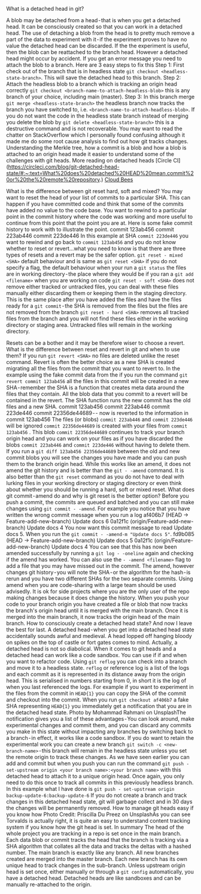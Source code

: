 What is a detached head in git?

A blob may be detached from a head - that is when you get a detached head. It can be consciously created so that you can work in a detached head.
The use of detaching a blob from the head is to pretty much remove a part of the data to experiment with it - if the experiment proves to have no value the detached head can be discarded. If the the experiment is useful, then the blob can be reattached to the branch head.
However a detached head might occur by accident. If you get an error message you need to attach the blob to a branch.
Here are 3 easy steps to fix this
Step 1:
First check out of the branch that is in headless state `git checkout <headless-state-branch>`. This will save the detached head to this branch.
Step 2:
Attach the headless blob to a branch which is tracking an origin head correctly `git checkout <branch-name-to-attach-headless-blob>` this is any branch of your choice, including main (master).
Step 3:
In this branch merge `git merge <headless-state-branch>` the headless branch now tracks the branch you have switched to, i.e. `<branch-name-to-attach-headless-blob>`.
If you do not want the code in the headless state branch instead of merging you delete the blob by `git delete <headless-state-branch>` this is a destructive command and is not recoverable.
You may want to read the chatter on StackOverflow which I personally found confusing although it made me do some root cause analysis to find out how git tracks changes.
Understanding the Merkle tree, how a commit is a blob and how a blob is attached to an origin head made it easier to understand some of the challenges with git heads.
More reading on detached heads
[Circle CI] (https://circleci.com/blog/git-detached-head-state/#:~:text=What%20does%20detached%20HEAD%20mean,commit%20or%20the%20remote%20repository.)
[Cloud Bees](https://www.cloudbees.com/blog/git-detached-head)

What is the difference between git reset hard, soft and mixed?
You may want to reset the head of your list of commits to a particular SHA. This can happen if you have committed code and think that some of the commits have added no value to the code base. You want to rewind to a particular point in the commit history where the code was working and more useful to continue from this point that the point you are at.
Here is some fake commit history to work with to illustrate the point.
commit 123ab456
commit 223ab446
commit 223de446
In this example at SHA `commit 223de446` you want to rewind and go back to `commit 123ab456` and you do not know whether to reset or revert…what you need to know is that there are three types of resets and a revert may be the safer option.
`git reset - mixed <SHA>` default behaviour and is same as `git reset <SHA>` if you do not specify a flag, the default behaviour when your run a `git status` the files are in working directory - the place where they would be if you ran a `git add <filename>` when you are working on code
`git reset - soft <SHA>` does not remove either tracked or untracked files, you can deal with these files manually either discarding them or keeping them in the staging directory. This is the same place after you have added the files and have the files ready for a `git commit` - the SHA is removed from the files but the files are not removed from the branch
`git reset - hard <SHA>` removes all tracked files from the branch and you will not find these files either in the working directory or staging area. Untracked files will remain in the working directory.

Resets can be a bother and it may be therefore wiser to choose a revert.
What is the difference between reset and revert in git and when to use them?
If you run `git revert <SHA>` no files are deleted unlike the reset command. Revert is often the better choice as a new SHA is created migrating all the files from the commit that you want to revert to.
In the example using the fake commit data from the if you run the command `git revert commit 123ab456` all the files in this commit will be created in a new SHA - remember the SHA is a function that creates meta data around the files that they contain.
All the blob data that you commit to a revert will be contained in the revert. The SHA function runs the new commit has the old files and a new SHA.
commit 123ab456
commit 223ab446
commit 223de446
commit 22356de44689 - - now is reverted to the information in commit 123ab456
The files (or blobs) `commit 223ab446` and `commit 223de446` will be ignored `commit 22356de44689` is created with your files from `commit 123ab456` . This blob `commit 22356de44689` continues to track your branch origin head and you can work on your files as if you have discarded the blobs `commit 223ab446` and `commit 223de446` without having to delete them.
If you run a `git diff 123ab456 22356de44689` between the old and new commit blobs you will see the changes you have made and you can push them to the branch origin head.
While this works like an amend, it does not amend the git history and is better than the `git - -amend` command. It is also better than the `git reset` command as you do not have to deal with lurking files in your working directory or staging directory or even think about whether you should be running a hard, soft or mixed reset.
What does git commit - amend do and why is git reset is the better option?
Before you push a commit, the commits are queued and batched and you can still make changes using `git commit - -amend`. For example you notice that you have written the wrong commit message when you run a log
af406b7 (HEAD -> Feature-add-new-branch) Update docs 6
0a12f1c (origin/Feature-add-new-branch) Update docs 4
You now want this commit message to read Update docs 5. When you run the `git commit - -amend-m "Update docs 5"`.
fd9b085 (HEAD -> Feature-add-new-branch) Update docs 5
0a12f1c (origin/Feature-add-new-branch) Update docs 4
You can see that this has now been amended successfully by running a `git log - -oneline` again and checking if the amend has worked. You can also use the `- -amend <filename>` flag to add a file that you may have missed out in the commit.
The amend, however changes git history - you will note the SHA - or the algorithm for the hash - is rerun and you have two different SHAs for the two separate commits.
Using amend when you are code-sharing with a large team should be used advisedly. It is ok for side projects where you are the only user of the repo making changes because it does change the history.
When you push your code to your branch origin you have created a file or blob that now tracks the branch's origin head until it is merged with the main branch. Once it is merged into the main branch, it now tracks the origin head of the main branch.
How to consciously create a detached head state?
And now I leave the best for last.
A detached head - when you get into a detached head state accidentally sounds awful and medieval. A head lopped off hanging bloody on spikes on the top of castle or fort gates comes to mind.
Actually, a detached head is not so diabolical. When it comes to git heads and a detached head can work like a code sandbox. You can use if if and when you want to refactor code.
Using `git reflog` you can check into a branch and move it to a headless state. `reflog` or reference log is a list of the logs and each commit as it is represented in its distance away from the origin head. This is serialised in numbers starting from 0, in short it is the log of when you last referenced the logs.
For example if you want to experiment in the files from the commit in `HEAD{1}` you can copy the SHA of the commit and checkout into the commit. When you run `git checkout af406b7` a fake SHA representing `HEAD{1}` you immediately get a notification that you are in the detached head state.
Photo by Mohammad Rahmani on UnsplashThe notification gives you a list of these advantages - You can look around, make experimental changes and commit them, and you can discard any commits you make in this state without impacting any branches by switching back to a branch - in effect, it works like a code sandbox.
If you do want to retain the experimental work you can create a new branch `git switch -c <new-branch-name>` - this branch will remain in the headless state unless you set the remote origin to track these changes. As we have seen earlier you can add and commit but when you push you can run the command `git push - set-upstream origin <your branch name>:<your branch name>` with this detached head to attach it to a unique origin head. Once again, you only need to do this once to track all commits in this previously headless branch. In this example what I have done is `git push - set-upstream origin backup-update-6:backup-update-6`
If you do not create a branch and track changes in this detached head state, git will garbage collect and in 30 days the changes will be permanently removed.
How to manage git heads easy if you know how
Photo Credit: Priscilla Du Preez on UnsplashAs you can see Torvalds is actually right, it is quite an easy to understand content tracking system if you know how the git head is set.
In summary
The head of the whole project you are tracking in a repo is set once in the main branch.
Each data blob or commit tracks the head that the branch is tracking via a SHA algorithm that collates all the data and tracks the deltas with a hashed number.
The main branch is exactly like any branch.
All new branches created are merged into the master branch.
Each new branch has its own unique head to track changes in the sub-branch.
Unless upstream origin head is set once, either manually or through a `git config` automatically, you have a detached head.
Detached heads are like sandboxes and can be manually re-attached to the origin.
